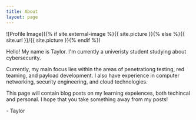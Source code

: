 ```yaml
---
title: About
layout: page
---
```

![Profile Image]({% if site.external-image %}{{ site.picture }}{% else %}{{ site.url }}/{{ site.picture }}{% endif %})

<p>Hello! My name is Taylor. I'm currently a univeristy student studying about cybersecurity.</p>

<p>Currently, my main focus lies within the areas of penetrationg testing, red teaming, and payload 
development. I also have experience in computer networking, security engineering, and cloud technologies.</p>

<p>This page will contain blog posts on my learning expeiences, both techincal and personal. I hope that 
you take something away from my posts!</p>


<p>- Taylor</p>